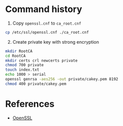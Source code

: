 # Command history

1. Copy `openssl.cnf` to `ca_root.cnf`

```bash
cp /etc/ssl/openssl.cnf ./ca_root.cnf
```

2. Create private key with strong encryption

```bash
mkdir RootCA
cd RootCA
mkdir certs crl newcerts private
chmod 700 private
touch index.txt
echo 1000 > serial
openssl genrsa -aes256 -out private/cakey.pem 8192
chmod 400 private/cakey.pem
```

# References

- [OpenSSL](https://openssl-ca.readthedocs.io/)

